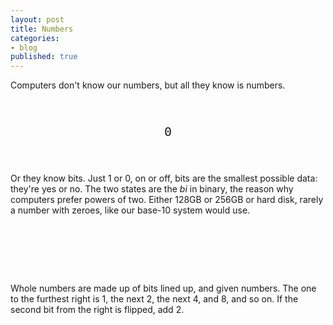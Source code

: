 ```yaml
---
layout: post
title: Numbers
categories:
- blog
published: true
---
```


Computers don't know our numbers, but all they know is numbers.

<div style='text-align: center; font-family:monospace; font-size: 20px; padding: 40px 10px;' id='bit'>0</div>
<script>
(function() {
var bit = document.getElementById('bit');
window.setInterval(function() {
  bit.innerHTML = bit.innerHTML === '0' ? '1' : '0';
}, 2000);
})();
</script>

Or they know bits. Just 1 or 0, on or off, bits are the smallest possible
data: they're yes or no. The two states are the _bi_ in binary, the reason why
computers prefer powers of two. Either 128GB or 256GB or hard disk,
rarely a number with zeroes, like our base-10 system would use.

<div style='text-align: center; font-family:monospace; font-size: 20px; padding: 40px 10px;' id='integer'></div>
<script>
(function() {
var integer = document.getElementById('integer');
var thisint = 0, dir = 1;
function pad4(_) { while(_.length < 4) { _ = '0' + _; } return _; }
window.setInterval(incint, 1000);
function incint() {
  integer.innerHTML = pad4('' + thisint.toString(2)) + ' = ' + thisint;
  thisint += dir
  if (thisint === 15 || thisint === 0) dir = -dir;
}
incint();
})();
</script>

Whole numbers are made up of bits lined up, and given numbers. The one to the
furthest right is 1, the next 2, the next 4, and 8, and so on. If the
second bit from the right is flipped, add 2.

<div style='text-align: center; font-family:monospace; font-size: 20px; padding: 40px 10px;' id='negative-integer'></div>
<script>
(function() {
var negativeinteger = document.getElementById('negative-integer');
var thisint = -15, dir = 1;
function pad5n(i) {
    var _ = i.toString(2).replace('-', '');
    while(_.length < 4) { _ = ((i > 0) ? '0' : '1') + _; }
    if (i < 0) {
        var bits = _.split('').map(function(s) {
            return s == '0' ? '1' : '0';
        });
        var add = 3, carry = false;
        do {
            if (bits[add] == '1') carry = true;
            else carry = false;
            bits[add] = '1';
            add--;
        } while (carry);
        return bits.join('');
    }
    return _;
}
window.setInterval(incint, 1000);
function incint() {
  negativeinteger.innerHTML = pad5n(thisint) + ' = ' + thisint;
  thisint += dir
  if (thisint === 15 || thisint === -15) dir = -dir;
}
incint();
})();
</script>

